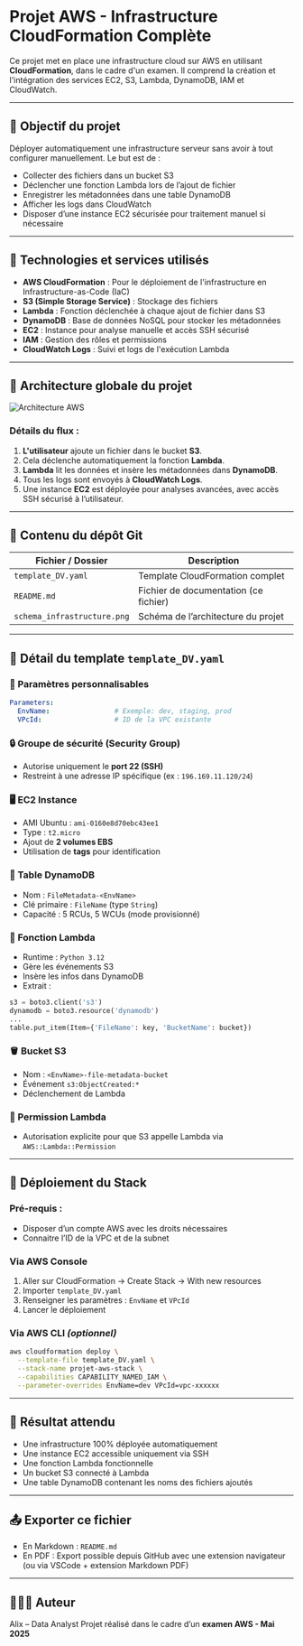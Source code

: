 # Projet AWS - Infrastructure CloudFormation Complète

Ce projet met en place une infrastructure cloud sur AWS en utilisant **CloudFormation**, dans le cadre d'un examen. Il comprend la création et l'intégration des services EC2, S3, Lambda, DynamoDB, IAM et CloudWatch.

---

## 📌 Objectif du projet

Déployer automatiquement une infrastructure serveur sans avoir à tout configurer manuellement. Le but est de :

* Collecter des fichiers dans un bucket S3
* Déclencher une fonction Lambda lors de l’ajout de fichier
* Enregistrer les métadonnées dans une table DynamoDB
* Afficher les logs dans CloudWatch
* Disposer d’une instance EC2 sécurisée pour traitement manuel si nécessaire

---

## 🔧 Technologies et services utilisés

* **AWS CloudFormation** : Pour le déploiement de l'infrastructure en Infrastructure-as-Code (IaC)
* **S3 (Simple Storage Service)** : Stockage des fichiers
* **Lambda** : Fonction déclenchée à chaque ajout de fichier dans S3
* **DynamoDB** : Base de données NoSQL pour stocker les métadonnées
* **EC2** : Instance pour analyse manuelle et accès SSH sécurisé
* **IAM** : Gestion des rôles et permissions
* **CloudWatch Logs** : Suivi et logs de l'exécution Lambda

---

## 🧱 Architecture globale du projet

![Architecture AWS](Projet-AWS/schema_infrastrucure.png)

### Détails du flux :

1. **L'utilisateur** ajoute un fichier dans le bucket **S3**.
2. Cela déclenche automatiquement la fonction **Lambda**.
3. **Lambda** lit les données et insère les métadonnées dans **DynamoDB**.
4. Tous les logs sont envoyés à **CloudWatch Logs**.
5. Une instance **EC2** est déployée pour analyses avancées, avec accès SSH sécurisé à l’utilisateur.

---

## 📁 Contenu du dépôt Git

| Fichier / Dossier             | Description                           |
| ----------------------------- | ------------------------------------- |
| `template_DV.yaml`            | Template CloudFormation complet       |
| `README.md`                   | Fichier de documentation (ce fichier) |
| `schema_infrastructure.png` | Schéma de l’architecture du projet    |

---

## 🧾 Détail du template `template_DV.yaml`

### 🔐 Paramètres personnalisables

```yaml
Parameters:
  EnvName:                # Exemple: dev, staging, prod
  VPcId:                  # ID de la VPC existante
```

### 🔒 Groupe de sécurité (Security Group)

* Autorise uniquement le **port 22 (SSH)**
* Restreint à une adresse IP spécifique (ex : `196.169.11.120/24`)

### 🖥️ EC2 Instance

* AMI Ubuntu : `ami-0160e8d70ebc43ee1`
* Type : `t2.micro`
* Ajout de **2 volumes EBS**
* Utilisation de **tags** pour identification

### 🧾 Table DynamoDB

* Nom : `FileMetadata-<EnvName>`
* Clé primaire : `FileName` (type `String`)
* Capacité : 5 RCUs, 5 WCUs (mode provisionné)

### 🧠 Fonction Lambda

* Runtime : `Python 3.12`
* Gère les événements S3
* Insère les infos dans DynamoDB
* Extrait :

```python
s3 = boto3.client('s3')
dynamodb = boto3.resource('dynamodb')
...
table.put_item(Item={'FileName': key, 'BucketName': bucket})
```

### 🪣 Bucket S3

* Nom : `<EnvName>-file-metadata-bucket`
* Événement `s3:ObjectCreated:*`
* Déclenchement de Lambda

### 🔐 Permission Lambda

* Autorisation explicite pour que S3 appelle Lambda via `AWS::Lambda::Permission`

---

## 🚀 Déploiement du Stack

### Pré-requis :

* Disposer d’un compte AWS avec les droits nécessaires
* Connaitre l’ID de la VPC et de la subnet

### Via AWS Console

1. Aller sur CloudFormation → Create Stack → With new resources
2. Importer `template_DV.yaml`
3. Renseigner les paramètres : `EnvName` et `VPcId`
4. Lancer le déploiement

### Via AWS CLI *(optionnel)*

```bash
aws cloudformation deploy \
  --template-file template_DV.yaml \
  --stack-name projet-aws-stack \
  --capabilities CAPABILITY_NAMED_IAM \
  --parameter-overrides EnvName=dev VPcId=vpc-xxxxxx
```

---

## 🧪 Résultat attendu

* Une infrastructure 100% déployée automatiquement
* Une instance EC2 accessible uniquement via SSH
* Une fonction Lambda fonctionnelle
* Un bucket S3 connecté à Lambda
* Une table DynamoDB contenant les noms des fichiers ajoutés

---

## 📤 Exporter ce fichier

* En Markdown : `README.md`
* En PDF : Export possible depuis GitHub avec une extension navigateur (ou via VSCode + extension Markdown PDF)

---

## 👩🏽‍💻 Auteur

Alix – Data Analyst
Projet réalisé dans le cadre d’un **examen AWS - Mai 2025**
